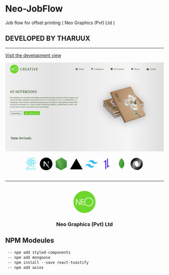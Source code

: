 # Neo-JobFlow
Job flow for offset printing ( Neo Graphics (Pvt) Ltd )
## DEVELOPED BY THARUUX

---
<a href="https://neocreative.vercel.app" title="Go to Source">Visit the development view</a>
<br>


<div align="center">
        <img alt="thanks for your visit" src="https://raw.githubusercontent.com/THARUUX/neo-site/main/Assets/ss.png">
</div>
<br>
<div align="center">
  <img src="https://github.com/devicons/devicon/blob/master/icons/react/react-original-wordmark.svg" title="React" alt="React" width="40" height="40"/>&nbsp;
  <img src="https://github.com/devicons/devicon/blob/master/icons/nextjs/nextjs-original.svg" title="Next" alt="Next" width="40" height="40"/>&nbsp;
  <img src="https://github.com/devicons/devicon/blob/master/icons/nodejs/nodejs-original.svg" title="React" alt="React" width="40" height="40"/>&nbsp;
  <img src="https://github.com/devicons/devicon/blob/master/icons/vercel/vercel-original.svg" title="React" alt="React" width="40" height="40"/>&nbsp;
  <img src="https://github.com/devicons/devicon/blob/master/icons/tailwindcss/tailwindcss-original.svg" title="React" alt="React" width="40" height="40"/>&nbsp;
  <img src="https://github.com/devicons/devicon/blob/master/icons/axios/axios-plain.svg" title="React" alt="React" width="40" height="40"/>&nbsp;
  <img src="https://github.com/devicons/devicon/blob/master/icons/mongodb/mongodb-original.svg" title="React" alt="React" width="40" height="40"/>&nbsp;
  <img src="https://github.com/devicons/devicon/blob/master/icons/json/json-original.svg" title="React" alt="React" width="40" height="40"/>&nbsp;
</div>
<br>

<hr>

<br>

<div align="center">
        <img alt="thanks for your visit" src="https://github.com/THARUUX/neo-site/blob/main/public/neologo.png" width="70">
        <h3> Neo Graphics (Pvt) Ltd </h3>
</div>


## NPM Modeules

     -- npm add styled-components
     -- npm add mongoose
     -- npm install --save react-toastify
     -- npm add axios
